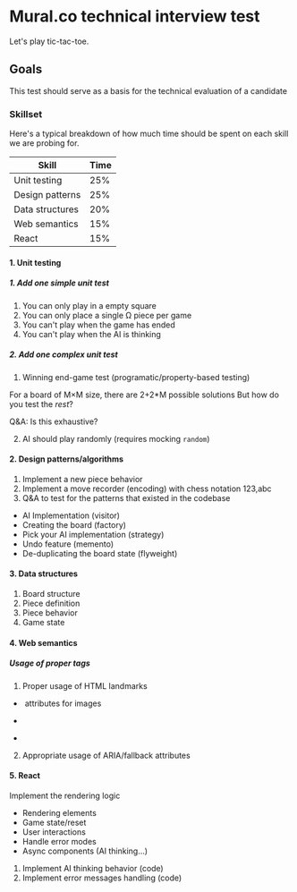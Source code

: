 # Mural.co technical interview test

Let's play tic-tac-toe.

## Goals

This test should serve as a basis for the technical evaluation of a candidate

### Skillset

Here's a typical breakdown of how much time should be spent on each skill we are probing for.

|Skill|Time|
|-----|----|
|Unit testing|25%|
|Design patterns|25%|
|Data structures|20%|
|Web semantics|15%|
|React|15%|

#### 1. Unit testing

##### 1. Add one simple unit test

 1. You can only play in a empty square
 2. You can only place a single Ω piece per game 
 3. You can't play when the game has ended
 4. You can't play when the AI is thinking

##### 2. Add one complex unit test

 1. Winning end-game test (programatic/property-based testing)
 
 For a board of M×M size, there are 2+2*M possible solutions
 But how do you test the _rest_?
 
 Q&A: Is this exhaustive?
 
 2. AI should play randomly (requires mocking `random`)

#### 2. Design patterns/algorithms

 1. Implement a new piece behavior
 2. Implement a move recorder (encoding) with chess notation 123,abc
 3. Q&A to test for the patterns that existed in the codebase

 - AI Implementation (visitor)
 - Creating the board (factory)
 - Pick your AI implementation (strategy)
 - Undo feature (memento)
 - De-duplicating the board state (flyweight)

#### 3. Data structures

 1. Board structure 
 2. Piece definition
 3. Piece behavior
 4. Game state

#### 4. Web semantics

##### Usage of proper tags

 1. Proper usage of HTML landmarks

 - <img alt /> attributes for images
 - <p />
 - <section />

 2. Appropriate usage of ARIA/fallback attributes

#### 5. React

Implement the rendering logic 

 - Rendering elements
 - Game state/reset
 - User interactions
 - Handle error modes
 - Async components (AI thinking…)
 
 1. Implement AI thinking behavior (code)
 2. Implement error messages handling (code)
